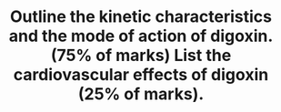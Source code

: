---
title: "Outline the kinetic characteristics and the mode of action of digoxin. (75% of marks) List the cardiovascular effects of digoxin (25% of marks)."
entityType: SAQ
exam: PEX
college: CICM
year: 2009
sitting: B
question: 5
passRate: 0
lo:
- "[[C2c 2a]]"
- "[[C2c 2b]]"
EC_expectedDomains:
- "Thus candidates were expected to briefly mention the fundamental pharmacokinetic characteristics (eg highly lipid soluble, well absorbed from small intestine, oral bioavailability of 60 - 90%, protein binding of 20 - 30%, volume of distribution, half life, etc) and mode of action."
- "Thus candidates were expected to broadly list the important cardiovascular effects relating to mechanical (eg increase intensity of myocardial contraction, direct venous and arteriolar constriction, etc) and electrical ( increase phase 4 slope & automaticity, hyperpolarization, shortening of atrial action potentials, decrease AV conduction velocity and prolong AV refractory period, increase PR & QT intervals, dose and baseline autonomic activity dependent actions, etc)."
- "The Syllabus for the Primary examination describes an outline to be “Provide a summary of the important points.”"
- "The question outlines the distribution of marks, being 25% for listing cardiovascular effects."
EC_errorsCommon:
- "This was poorly done and candidates’ answers often lacked structure."
resources:
- "Basic and Clinical Pharmacology, Katzung. 9TH Ed. Chapter 13 page 206"
- "Goodman & Gilman's The Pharmacological Basis of Therapeutics"
---